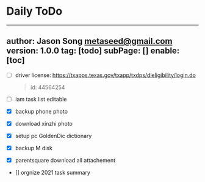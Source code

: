 # Daily ToDo
---
author: Jason Song <metaseed@gmail.com>
version: 1.0.0
tag: [todo]
subPage: []
enable: [toc]
---

- [ ] driver license:  https://txapps.texas.gov/txapp/txdps/dleligibility/login.do  
  > id: 44564254
- [ ] iam task list editable
  
- [x] backup phone photo
- [x] download xinzhi photo
- [x] setup pc GoldenDic dictionary
- [x] backup M disk 
- [x] parentsquare download all attachement
- [] orgnize 2021 task summary